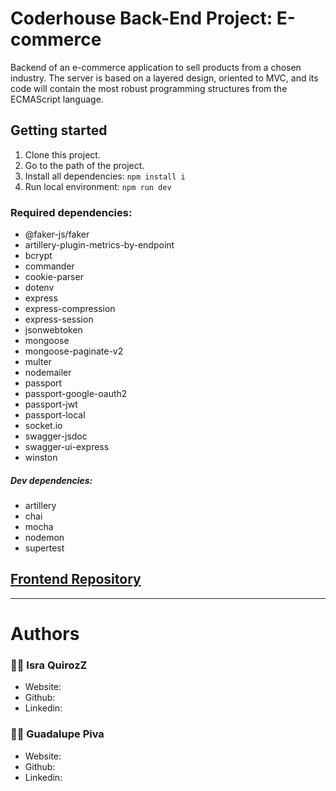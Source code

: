 # Coderhouse Back-End Project: E-commerce

Backend of an e-commerce application to sell products from a chosen industry.
The server is based on a layered design, oriented to MVC, and its code will contain the most robust programming structures from the ECMAScript language.

## Getting started

1. Clone this project.
2. Go to the path of the project.
3. Install all dependencies: `npm install i`
4. Run local environment: `npm run dev`

### Required dependencies:

- @faker-js/faker
- artillery-plugin-metrics-by-endpoint
- bcrypt
- commander
- cookie-parser
- dotenv
- express
- express-compression
- express-session
- jsonwebtoken
- mongoose
- mongoose-paginate-v2
- multer
- nodemailer
- passport
- passport-google-oauth2
- passport-jwt
- passport-local
- socket.io
- swagger-jsdoc
- swagger-ui-express
- winston

##### Dev dependencies:

- artillery
- chai
- mocha
- nodemon
- supertest

## [Frontend Repository](https://github.com/Guada-pdls/DecorateMe-Front) 

 ***

# Authors

### 🐱‍👤 Isra QuirozZ

- Website:
- Github:
- Linkedin:

### 🐱‍👤 Guadalupe Piva

- Website:
- Github:
- Linkedin:
